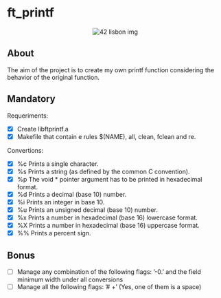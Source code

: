 # ft_printf

 <div align = "center">

 <img src = "https://www.vangproperties.com/media/3830/42lisboa.jpg?preset=imageWithTextInsideText" alt = "42 lisbon img">
 
 </div>


## About
The aim of the project is to create my own printf function considering the behavior of the original function.

## Mandatory
Requeriments:
- [x] Create libftprintf.a
- [x] Makefile that contain e rules $(NAME), all, clean, fclean and re.

Convertions:
- [x]  %c Prints a single character.
- [x]  %s Prints a string (as defined by the common C convention).
- [x]  %p The void * pointer argument has to be printed in hexadecimal format.
- [x]  %d Prints a decimal (base 10) number.
- [x]  %i Prints an integer in base 10.
- [x]  %u Prints an unsigned decimal (base 10) number.
- [x]  %x Prints a number in hexadecimal (base 16) lowercase format.
- [x]  %X Prints a number in hexadecimal (base 16) uppercase format.
- [x]  %% Prints a percent sign.

## Bonus
- [ ]  Manage any combination of the following flags: ’-0.’ and the field minimum width
under all conversions
- [ ]  Manage all the following flags: ’# +’ (Yes, one of them is a space)
